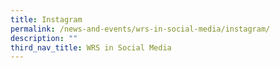 ```yaml
---
title: Instagram
permalink: /news-and-events/wrs-in-social-media/instagram/
description: ""
third_nav_title: WRS in Social Media
---
```

